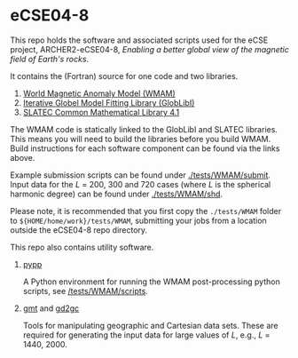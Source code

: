 # eCSE04-8

This repo holds the software and associated scripts used for the eCSE project,
ARCHER2-eCSE04-8, *Enabling a better global view of the magnetic field of Earth's rocks*.

It contains the (Fortran) source for one code and two libraries.

1. [World Magnetic Anomaly Model (WMAM)](./apps/WMAM/README.md)
2. [Iterative Globel Model Fitting Library (GlobLibI)](./libs/globlibi/README.md)
3. [SLATEC Common Mathematical Library 4.1](./libs/slatec/README.md)

The WMAM code is statically linked to the GlobLibI and SLATEC libraries. This means
you will need to build the libraries before you build WMAM. Build instructions for each
software component can be found via the links above.

Example submission scripts can be found under [./tests/WMAM/submit](./tests/WMAM/submit).
Input data for the *L* = 200, 300 and 720 cases (where *L* is the spherical harmonic degree)
can be found under [./tests/WMAM/shd](./tests/WMAM/shd).

Please note, it is recommended that you first copy the `./tests/WMAM` folder to
`${HOME/home/work}/tests/WMAM`, submitting your jobs from a location outside the
eCSE04-8 repo directory.


This repo also contains utility software.

1. [pypp](./utils/pypp)

   A Python environment for running the WMAM post-processing python scripts,
   see [/tests/WMAM/scripts](/tests/WMAM/scripts).

2. [gmt](./utils/gmt) and [gd2gc](./utils/gd2gc)

   Tools for manipulating geographic and Cartesian data sets. These are required
   for generating the input data for large values of *L*, e.g., *L* = 1440, 2000.

